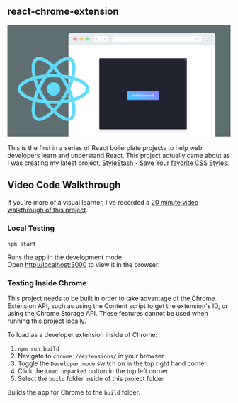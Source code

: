 ## react-chrome-extension
![Alt text](./react-chrome-extension.png?raw=true "Optional Title")

This is the first in a series of React boilerplate projects to help web developers learn and understand React. This project actually came about as I was creating my latest project, [StyleStash - Save Your favorite CSS Styles](https://stylestash.dev).

## Video Code Walkthrough

If you're more of a visual learner, I've recorded a [20 minute video walkthrough of this project](https://www.youtube.com/watch?v=4x0lQu1TOCQ).

### Local Testing

`npm start`

Runs the app in the development mode.<br>
Open [http://localhost:3000](http://localhost:3000) to view it in the browser.

### Testing Inside Chrome

This project needs to be built in order to take advantage of the Chrome Extension API, such as using the Content script to get the extension's ID, or using the Chrome Storage API. These features cannot be used when running this project locally.

To load as a developer extension inside of Chrome:

1. `npm run build` <br>
2. Navigate to `chrome://extensions/` in your browser <br>
3. Toggle the `Developer mode` switch on in the top right hand corner <br>
4. Click the `Load unpacked` button in the top left corner <br>
5. Select the `build` folder inside of this project folder <br>

Builds the app for Chrome to the `build` folder.<br>

